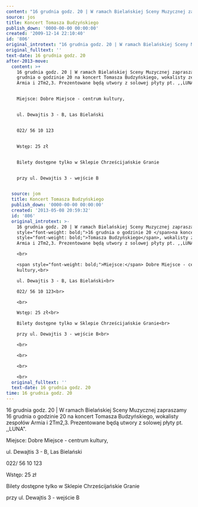 ```yaml
---
content: "16 grudnia godz. 20 | W ramach Bielańskiej Sceny Muzycznej zapraszamy 16 grudnia o godzinie 20 na koncert Tomasza Budzyńskiego, wokalisty zespołów Armia i 2Tm2,3. Prezentowane będą utwory z solowej płyty pt. ,,LUNA\".\n\nMiejsce: Dobre Miejsce - centrum kultury,\n\nul. Dewajtis 3 - B, Las Bielański\n\n022/ 56 10 123\n\nWstęp: 25 zł\n\nBilety dostępne tylko w Sklepie Chrześcijańskie Granie\n\nprzy ul. Dewajtis 3 - wejście B\n\n\n\n\n<!--CONTENT FROM OLD SERVER (jos before 2013): 16 grudnia godz. 20 | W ramach Bielańskiej Sceny Muzycznej zapraszamy 16 grudnia o godzinie 20 na koncert Tomasza Budzyńskiego, wokalisty zespołów Armia i 2Tm2,3. Prezentowane będą utwory z solowej płyty pt. ,,LUNA\".\n\r\n\n\r\nMiejsce: Dobre Miejsce - centrum kultury,\n\r\nul. Dewajtis 3 - B, Las Bielański\n\r\n022/ 56 10 123\n\r\n\n\r\nWstęp: 25 zł\n\r\nBilety dostępne tylko w Sklepie Chrześcijańskie Granie\n\r\nprzy ul. Dewajtis 3 - wejście B\n\r\n\n\r\n\n\r\n\n\r\n\n\r\n         \n-->"
source: jos
title: Koncert Tomasza Budzyńskiego
publish_down: '0000-00-00 00:00:00'
created: '2009-12-14 22:10:40'
id: '806'
original_introtext: "16 grudnia godz. 20 | W ramach Bielańskiej Sceny Muzycznej zapraszamy <span style=\"font-weight: bold;\">16 grudnia o godzinie 20 </span>na koncert <span style=\"font-weight: bold;\">Tomasza Budzyńskiego</span>, wokalisty zespołów Armia i 2Tm2,3. Prezentowane będą utwory z solowej płyty pt. ,,LUNA\".<br>\r\n<br>\r\n<span style=\"font-weight: bold;\">Miejsce:</span> Dobre Miejsce - centrum kultury,<br>\r\nul. Dewajtis 3 - B, Las Bielański<br>\r\n022/ 56 10 123<br>\r\n<br>\r\nWstęp: 25 zł<br>\r\nBilety dostępne tylko w Sklepie Chrześcijańskie Granie<br>\r\nprzy ul. Dewajtis 3 - wejście B<br>\r\n<br>\r\n<br>\r\n<br>\r\n<br>\r\n         "
original_fulltext: ''
text-date: 16 grudnia godz. 20
after-2013-move:
  content: >+
    16 grudnia godz. 20 | W ramach Bielańskiej Sceny Muzycznej zapraszamy 16
    grudnia o godzinie 20 na koncert Tomasza Budzyńskiego, wokalisty zespołów
    Armia i 2Tm2,3. Prezentowane będą utwory z solowej płyty pt. ,,LUNA".


    Miejsce: Dobre Miejsce - centrum kultury,


    ul. Dewajtis 3 - B, Las Bielański


    022/ 56 10 123


    Wstęp: 25 zł


    Bilety dostępne tylko w Sklepie Chrześcijańskie Granie


    przy ul. Dewajtis 3 - wejście B


  source: jom
  title: Koncert Tomasza Budzyńskiego
  publish_down: '0000-00-00 00:00:00'
  created: '2013-05-08 20:59:32'
  id: '806'
  original_introtext: >-
    16 grudnia godz. 20 | W ramach Bielańskiej Sceny Muzycznej zapraszamy <span
    style="font-weight: bold;">16 grudnia o godzinie 20 </span>na koncert <span
    style="font-weight: bold;">Tomasza Budzyńskiego</span>, wokalisty zespołów
    Armia i 2Tm2,3. Prezentowane będą utwory z solowej płyty pt. ,,LUNA".<br>

    <br>

    <span style="font-weight: bold;">Miejsce:</span> Dobre Miejsce - centrum
    kultury,<br>

    ul. Dewajtis 3 - B, Las Bielański<br>

    022/ 56 10 123<br>

    <br>

    Wstęp: 25 zł<br>

    Bilety dostępne tylko w Sklepie Chrześcijańskie Granie<br>

    przy ul. Dewajtis 3 - wejście B<br>

    <br>

    <br>

    <br>

    <br>
  original_fulltext: ''
  text-date: 16 grudnia godz. 20
time: 16 grudnia godz. 20
---
```

16 grudnia godz. 20 | W ramach Bielańskiej Sceny Muzycznej zapraszamy 16 grudnia o godzinie 20 na koncert Tomasza Budzyńskiego, wokalisty zespołów Armia i 2Tm2,3. Prezentowane będą utwory z solowej płyty pt. ,,LUNA".

Miejsce: Dobre Miejsce - centrum kultury,

ul. Dewajtis 3 - B, Las Bielański

022/ 56 10 123

Wstęp: 25 zł

Bilety dostępne tylko w Sklepie Chrześcijańskie Granie

przy ul. Dewajtis 3 - wejście B




<!--CONTENT FROM OLD SERVER (jos before 2013): 16 grudnia godz. 20 | W ramach Bielańskiej Sceny Muzycznej zapraszamy 16 grudnia o godzinie 20 na koncert Tomasza Budzyńskiego, wokalisty zespołów Armia i 2Tm2,3. Prezentowane będą utwory z solowej płyty pt. ,,LUNA".



Miejsce: Dobre Miejsce - centrum kultury,

ul. Dewajtis 3 - B, Las Bielański

022/ 56 10 123



Wstęp: 25 zł

Bilety dostępne tylko w Sklepie Chrześcijańskie Granie

przy ul. Dewajtis 3 - wejście B









         
-->

<!--{{json:{"created_date":"2009-12-14 22:10:40","publish_down":"0000-00-00 00:00:00","id":"806"}}}-->